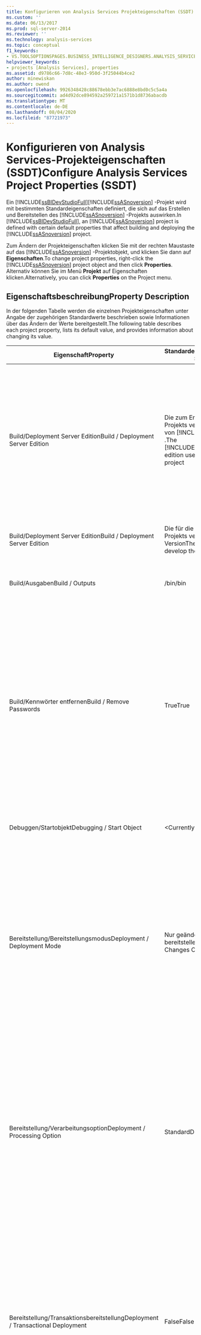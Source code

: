 ```yaml
---
title: Konfigurieren von Analysis Services Projekteigenschaften (SSDT) | Microsoft-Dokumentation
ms.custom: ''
ms.date: 06/13/2017
ms.prod: sql-server-2014
ms.reviewer: ''
ms.technology: analysis-services
ms.topic: conceptual
f1_keywords:
- VS.TOOLSOPTIONSPAGES.BUSINESS_INTELLIGENCE_DESIGNERS.ANALYSIS_SERVICES_DESIGNERS.GENERAL
helpviewer_keywords:
- projects [Analysis Services], properties
ms.assetid: d9786c66-7d8c-48e3-950d-3f25044b4ce2
author: minewiskan
ms.author: owend
ms.openlocfilehash: 9926348428c88678ebb3e7ac6888e8bd0c5c5a4a
ms.sourcegitcommit: ad4d92dce894592a259721a1571b1d8736abacdb
ms.translationtype: MT
ms.contentlocale: de-DE
ms.lasthandoff: 08/04/2020
ms.locfileid: "87721973"
---
```

# <a name="configure-analysis-services-project-properties-ssdt"></a><span data-ttu-id="bc95c-102">Konfigurieren von Analysis Services-Projekteigenschaften (SSDT)</span><span class="sxs-lookup"><span data-stu-id="bc95c-102">Configure Analysis Services Project Properties (SSDT)</span></span>
  <span data-ttu-id="bc95c-103">Ein [!INCLUDE[ssBIDevStudioFull](../../includes/ssbidevstudiofull-md.md)][!INCLUDE[ssASnoversion](../../includes/ssasnoversion-md.md)] -Projekt wird mit bestimmten Standardeigenschaften definiert, die sich auf das Erstellen und Bereitstellen des [!INCLUDE[ssASnoversion](../../includes/ssasnoversion-md.md)] -Projekts auswirken.</span><span class="sxs-lookup"><span data-stu-id="bc95c-103">In [!INCLUDE[ssBIDevStudioFull](../../includes/ssbidevstudiofull-md.md)], an [!INCLUDE[ssASnoversion](../../includes/ssasnoversion-md.md)] project is defined with certain default properties that affect building and deploying the [!INCLUDE[ssASnoversion](../../includes/ssasnoversion-md.md)] project.</span></span>  
  
 <span data-ttu-id="bc95c-104">Zum Ändern der Projekteigenschaften klicken Sie mit der rechten Maustaste auf das [!INCLUDE[ssASnoversion](../../includes/ssasnoversion-md.md)] -Projektobjekt, und klicken Sie dann auf **Eigenschaften**.</span><span class="sxs-lookup"><span data-stu-id="bc95c-104">To change project properties, right-click the [!INCLUDE[ssASnoversion](../../includes/ssasnoversion-md.md)] project object and then click **Properties**.</span></span> <span data-ttu-id="bc95c-105">Alternativ können Sie im Menü **Projekt** auf Eigenschaften klicken.</span><span class="sxs-lookup"><span data-stu-id="bc95c-105">Alternatively, you can click **Properties** on the Project menu.</span></span>  
  
## <a name="property-description"></a><span data-ttu-id="bc95c-106">Eigenschaftsbeschreibung</span><span class="sxs-lookup"><span data-stu-id="bc95c-106">Property Description</span></span>  
 <span data-ttu-id="bc95c-107">In der folgenden Tabelle werden die einzelnen Projekteigenschaften unter Angabe der zugehörigen Standardwerte beschrieben sowie Informationen über das Ändern der Werte bereitgestellt.</span><span class="sxs-lookup"><span data-stu-id="bc95c-107">The following table describes each project property, lists its default value, and provides information about changing its value.</span></span>  
  
|<span data-ttu-id="bc95c-108">Eigenschaft</span><span class="sxs-lookup"><span data-stu-id="bc95c-108">Property</span></span>|<span data-ttu-id="bc95c-109">Standardeinstellung</span><span class="sxs-lookup"><span data-stu-id="bc95c-109">Default Setting</span></span>|<span data-ttu-id="bc95c-110">BESCHREIBUNG</span><span class="sxs-lookup"><span data-stu-id="bc95c-110">Description</span></span>|  
|--------------|---------------------|-----------------|  
|<span data-ttu-id="bc95c-111">Build/Deployment Server Edition</span><span class="sxs-lookup"><span data-stu-id="bc95c-111">Build / Deployment Server Edition</span></span>|<span data-ttu-id="bc95c-112">Die zum Entwickeln des Projekts verwendete Edition von [!INCLUDE[ssNoVersion](../../includes/ssnoversion-md.md)] .</span><span class="sxs-lookup"><span data-stu-id="bc95c-112">The [!INCLUDE[ssNoVersion](../../includes/ssnoversion-md.md)] edition used to develop the project</span></span>|<span data-ttu-id="bc95c-113">Gibt die Edition von SQL Server an, auf der Projekte letztendlich bereitgestellt werden.</span><span class="sxs-lookup"><span data-stu-id="bc95c-113">Specifies the edition of the server to which projects will finally be deployed.</span></span> <span data-ttu-id="bc95c-114">Sind an einem Projekt mehrere Entwickler beteiligt, so muss jeder von ihnen die Edition von SQL Server kennen und verstehen, um zu wissen, welche Funktionen in das [!INCLUDE[ssASnoversion](../../includes/ssasnoversion-md.md)] -Projekt integriert werden sollen.</span><span class="sxs-lookup"><span data-stu-id="bc95c-114">When working with multiple developers on a project, developers need to understand the server edition to know which features to incorporate into the [!INCLUDE[ssASnoversion](../../includes/ssasnoversion-md.md)] project.</span></span>|  
|<span data-ttu-id="bc95c-115">Build/Deployment Server Edition</span><span class="sxs-lookup"><span data-stu-id="bc95c-115">Build / Deployment Server Edition</span></span>|<span data-ttu-id="bc95c-116">Die für die Entwicklung des Projekts verwendete Version</span><span class="sxs-lookup"><span data-stu-id="bc95c-116">The version used to develop the projects</span></span>|<span data-ttu-id="bc95c-117">Gibt die Version von SQL Server an, auf der Projekte letztendlich bereitgestellt werden.</span><span class="sxs-lookup"><span data-stu-id="bc95c-117">Specifies the version of the server to which projects will finally be deployed.</span></span>|  
|<span data-ttu-id="bc95c-118">Build/Ausgaben</span><span class="sxs-lookup"><span data-stu-id="bc95c-118">Build / Outputs</span></span>|<span data-ttu-id="bc95c-119">/bin</span><span class="sxs-lookup"><span data-stu-id="bc95c-119">/bin</span></span>|<span data-ttu-id="bc95c-120">Der relative Pfad für die Ausgabe des Projekterstellungsprozesses.</span><span class="sxs-lookup"><span data-stu-id="bc95c-120">The relative path for the output of the project build process</span></span>|  
|<span data-ttu-id="bc95c-121">Build/Kennwörter entfernen</span><span class="sxs-lookup"><span data-stu-id="bc95c-121">Build / Remove Passwords</span></span>|<span data-ttu-id="bc95c-122">True</span><span class="sxs-lookup"><span data-stu-id="bc95c-122">True</span></span>|<span data-ttu-id="bc95c-123">Gibt an, ob bekannte Kennwörter aus Verbindungszeichenfolgen entfernt werden, die während des Erstellungsprozesses in das Ausgabeverzeichnis geschrieben werden.</span><span class="sxs-lookup"><span data-stu-id="bc95c-123">Specifies whether known passwords will be removed from connection strings that are written to the output directory during the build process.</span></span> <span data-ttu-id="bc95c-124">Kennwörter werden entfernt, um eine erhöhe Sicherheit zu bieten.</span><span class="sxs-lookup"><span data-stu-id="bc95c-124">Passwords are removed to increase security.</span></span> <span data-ttu-id="bc95c-125">Werden Kennwörter entfernt, müssen sie beim Verarbeiten des bereitgestellten Projekts angegeben werden, damit [!INCLUDE[ssASnoversion](../../includes/ssasnoversion-md.md)] auf die Quelldaten zugreifen kann.</span><span class="sxs-lookup"><span data-stu-id="bc95c-125">If passwords are removed, they will need to be provided when the deployed project is processed in order for [!INCLUDE[ssASnoversion](../../includes/ssasnoversion-md.md)] to access the source data.</span></span>|  
|<span data-ttu-id="bc95c-126">Debuggen/Startobjekt</span><span class="sxs-lookup"><span data-stu-id="bc95c-126">Debugging / Start Object</span></span>|\<Currently Active Object>|<span data-ttu-id="bc95c-127">Bestimmt das Objekt, das gestartet wird, wenn Sie das Debuggen starten.</span><span class="sxs-lookup"><span data-stu-id="bc95c-127">Determines that object that will be started when you start debugging.</span></span>|  
|<span data-ttu-id="bc95c-128">Bereitstellung/Bereitstellungsmodus</span><span class="sxs-lookup"><span data-stu-id="bc95c-128">Deployment / Deployment Mode</span></span>|<span data-ttu-id="bc95c-129">Nur geänderte Objekte bereitstellen</span><span class="sxs-lookup"><span data-stu-id="bc95c-129">Deploy Changes Only</span></span>|<span data-ttu-id="bc95c-130">Standardmäßig werden nur die an den Projektobjekten vorgenommenen Änderungen bereitgestellt (vorausgesetzt, dass keine weiteren Änderungen an den Objekten außerhalb des Projekts direkt vorgenommen wurden).</span><span class="sxs-lookup"><span data-stu-id="bc95c-130">By default, only changes to project objects are deployed (provided that no other changes were made to the objects directly outside of the project).</span></span> <span data-ttu-id="bc95c-131">Sie haben auch die Möglichkeit, bei jeder Bereitstellung alle Projektobjekte zu berücksichtigen.</span><span class="sxs-lookup"><span data-stu-id="bc95c-131">You can also choose to have all project objects deployed during each deployment.</span></span> <span data-ttu-id="bc95c-132">Verwenden Sie die Einstellung Nur geänderte Objekte bereitstellen, um die bestmögliche Leistung zu erzielen.</span><span class="sxs-lookup"><span data-stu-id="bc95c-132">For best performance, use Deploy Changes Only.</span></span>|  
|<span data-ttu-id="bc95c-133">Bereitstellung/Verarbeitungsoption</span><span class="sxs-lookup"><span data-stu-id="bc95c-133">Deployment / Processing Option</span></span>|<span data-ttu-id="bc95c-134">Standard</span><span class="sxs-lookup"><span data-stu-id="bc95c-134">Default</span></span>|<span data-ttu-id="bc95c-135">[!INCLUDE[ssASnoversion](../../includes/ssasnoversion-md.md)] bestimmt standardmäßig den Verarbeitungstyp, der beim Bereitstellen der an Objekten vorgenommenen Änderungen erforderlich ist.</span><span class="sxs-lookup"><span data-stu-id="bc95c-135">By default, [!INCLUDE[ssASnoversion](../../includes/ssasnoversion-md.md)] will determine the type of processing required when changes to objects are deployed.</span></span> <span data-ttu-id="bc95c-136">Diese Einstellung ermöglicht im Allgemeinen die schnellste Bereitstellungszeit.</span><span class="sxs-lookup"><span data-stu-id="bc95c-136">This generally results in the fastest deployment time.</span></span> <span data-ttu-id="bc95c-137">Sie haben aber auch die Möglichkeit, für die jeweilige Bereitstellung die vollständige Verarbeitung oder keine Verarbeitung zu wählen.</span><span class="sxs-lookup"><span data-stu-id="bc95c-137">However, you can also choose to have either full processing or no processing performed with each deployment.</span></span>|  
|<span data-ttu-id="bc95c-138">Bereitstellung/Transaktionsbereitstellung</span><span class="sxs-lookup"><span data-stu-id="bc95c-138">Deployment / Transactional Deployment</span></span>|<span data-ttu-id="bc95c-139">False</span><span class="sxs-lookup"><span data-stu-id="bc95c-139">False</span></span>|<span data-ttu-id="bc95c-140">Standardmäßig ist die Bereitstellung geänderter oder aller Objekte keine Transaktionsbereitstellung bei der Verarbeitung dieser bereitgestellten Objekte.</span><span class="sxs-lookup"><span data-stu-id="bc95c-140">By default, the deployment of changed or all objects is not transactional with the processing of those deployed objects.</span></span> <span data-ttu-id="bc95c-141">Die Bereitstellung kann erfolgreich ausgeführt werden und persistent sein, auch wenn bei der Verarbeitung ein Fehler auftritt.</span><span class="sxs-lookup"><span data-stu-id="bc95c-141">Deployment can succeed and persist even though processing fails.</span></span> <span data-ttu-id="bc95c-142">Sie können diese Standardeinstellung ändern, um die Bereitstellung und Verarbeitung in einer einzelnen Transaktion zu integrieren.</span><span class="sxs-lookup"><span data-stu-id="bc95c-142">You can change this default to incorporate deployment and processing in a single transaction.</span></span>|  
|<span data-ttu-id="bc95c-143">Bereitstellung/Zielserver</span><span class="sxs-lookup"><span data-stu-id="bc95c-143">Deployment / Target Server</span></span>|<span data-ttu-id="bc95c-144">Localhost</span><span class="sxs-lookup"><span data-stu-id="bc95c-144">localhost</span></span>|<span data-ttu-id="bc95c-145">Standardmäßig werden Datenbankobjekte des [!INCLUDE[ssASnoversion](../../includes/ssasnoversion-md.md)] -Projekts auf der Standardinstanz von [!INCLUDE[ssASnoversion](../../includes/ssasnoversion-md.md)] auf dem lokalen Computer bereitgestellt, auf dem [!INCLUDE[ssBIDevStudioFull](../../includes/ssbidevstudiofull-md.md)] verwendet wird.</span><span class="sxs-lookup"><span data-stu-id="bc95c-145">By default, database objects within the [!INCLUDE[ssASnoversion](../../includes/ssasnoversion-md.md)] project will be deployed to the default instance of [!INCLUDE[ssASnoversion](../../includes/ssasnoversion-md.md)] on the local computer on which [!INCLUDE[ssBIDevStudioFull](../../includes/ssbidevstudiofull-md.md)] is being used.</span></span> <span data-ttu-id="bc95c-146">Ändern Sie diese Standardeinstellung, um eine benannte Instanz auf dem lokalen Computer bzw. eine beliebige Instanz auf einem beliebigen Remotecomputer anzugeben, auf dem Sie über die Berechtigung zum Erstellen von [!INCLUDE[ssASnoversion](../../includes/ssasnoversion-md.md)] -Objekten verfügen.</span><span class="sxs-lookup"><span data-stu-id="bc95c-146">Change this default to specify a named instance on the local computer or any instance on any remote computer on which you have permission to create [!INCLUDE[ssASnoversion](../../includes/ssasnoversion-md.md)] objects.</span></span>|  
|<span data-ttu-id="bc95c-147">Bereitstellung/Datenbank</span><span class="sxs-lookup"><span data-stu-id="bc95c-147">Deployment / Database</span></span>|\<project name>|<span data-ttu-id="bc95c-148">Der Name der [!INCLUDE[ssASnoversion](../../includes/ssasnoversion-md.md)] -Datenbank, in der die [!INCLUDE[ssASnoversion](../../includes/ssasnoversion-md.md)] -Projektobjekte nach der Bereitstellung instanziiert werden, ist standardmäßig der Name des [!INCLUDE[ssASnoversion](../../includes/ssasnoversion-md.md)] -Projekts zum Zeitpunkt seiner Definition.</span><span class="sxs-lookup"><span data-stu-id="bc95c-148">By default, the name of the [!INCLUDE[ssASnoversion](../../includes/ssasnoversion-md.md)] database in which the [!INCLUDE[ssASnoversion](../../includes/ssasnoversion-md.md)] project objects will be instantiated upon deployment is the name of the [!INCLUDE[ssASnoversion](../../includes/ssasnoversion-md.md)] project at the time it was defined.</span></span> <span data-ttu-id="bc95c-149">Ändern Sie diese Eigenschaft, um den Namen der Datenbank auf der über die Server-Eigenschaft angegebene [!INCLUDE[ssASnoversion](../../includes/ssasnoversion-md.md)] -Instanz zu ändern.</span><span class="sxs-lookup"><span data-stu-id="bc95c-149">Change this property to change the name of database on the [!INCLUDE[ssASnoversion](../../includes/ssasnoversion-md.md)] instance specified by the Server property.</span></span>|  
  
## <a name="property-configurations"></a><span data-ttu-id="bc95c-150">Eigenschaftskonfigurationen</span><span class="sxs-lookup"><span data-stu-id="bc95c-150">Property Configurations</span></span>  
 <span data-ttu-id="bc95c-151">Eigenschaften werden jeweils auf Konfigurationsbasis definiert.</span><span class="sxs-lookup"><span data-stu-id="bc95c-151">Properties are defined on a per configuration basis.</span></span> <span data-ttu-id="bc95c-152">Projektkonfigurationen ermöglichen Entwicklern die Arbeit mit einem [!INCLUDE[ssASnoversion](../../includes/ssasnoversion-md.md)] -Projekt mit verschiedenen Einstellungen für Builds, Debugvorgänge und Bereitstellungen, ohne dabei die zugrunde liegenden XML-Projektdateien direkt bearbeiten zu müssen.</span><span class="sxs-lookup"><span data-stu-id="bc95c-152">Project configurations enable developers to work with an [!INCLUDE[ssASnoversion](../../includes/ssasnoversion-md.md)] project with different build, debugging, and deployment settings without editing the underlying XML project files directly.</span></span>  
  
 <span data-ttu-id="bc95c-153">Ein Projekt wird zunächst mit einer einzelnen Konfiguration mit der Bezeichnung Entwicklung erstellt.</span><span class="sxs-lookup"><span data-stu-id="bc95c-153">A project is initially created with a single configuration, called Development.</span></span> <span data-ttu-id="bc95c-154">Sie können zusätzliche Konfigurationen erstellen und mithilfe des Konfigurations-Managers zwischen den Konfigurationen hin- und herschalten.</span><span class="sxs-lookup"><span data-stu-id="bc95c-154">You can create additional configurations and switch between configurations using the Configuration Manager.</span></span>  
  
 <span data-ttu-id="bc95c-155">Diese häufig verwendete Konfiguration wird von allen Entwicklern verwendet, bis zusätzliche Konfigurationen erstellt werden.</span><span class="sxs-lookup"><span data-stu-id="bc95c-155">Until additional configurations are created, all developers use this common configuration.</span></span> <span data-ttu-id="bc95c-156">Während der verschiedenen Phasen der Projektentwicklung (z. b. während der anfänglichen Entwicklung und beim Testen eines Projekts) können unterschiedliche Entwickler jedoch unterschiedliche Datenquellen verwenden und das Projekt für verschiedene Zwecke auf unterschiedlichen Servern bereitstellen.</span><span class="sxs-lookup"><span data-stu-id="bc95c-156">However, during the various phases of project development - such as during the initial development and testing of a project - different developers will may use different data sources and deploy the project to different servers for different purposes.</span></span> <span data-ttu-id="bc95c-157">Konfigurationen ermöglichen es Ihnen, diese unterschiedlichen Einstellungen in unterschiedlichen Konfigurationsdateien beizubehalten.</span><span class="sxs-lookup"><span data-stu-id="bc95c-157">Configurations enable you to retain these different settings in different configuration files.</span></span>  
  
## <a name="see-also"></a><span data-ttu-id="bc95c-158">Weitere Informationen</span><span class="sxs-lookup"><span data-stu-id="bc95c-158">See Also</span></span>  
 <span data-ttu-id="bc95c-159">[Erstellen von Analysis Services Projekten &#40;SSDT&#41;](build-analysis-services-projects-ssdt.md) </span><span class="sxs-lookup"><span data-stu-id="bc95c-159">[Build Analysis Services Projects &#40;SSDT&#41;](build-analysis-services-projects-ssdt.md) </span></span>  
 [<span data-ttu-id="bc95c-160">Bereitstellen von Analysis Services-Projekten &#40;SSDT&#41;</span><span class="sxs-lookup"><span data-stu-id="bc95c-160">Deploy Analysis Services Projects &#40;SSDT&#41;</span></span>](deploy-analysis-services-projects-ssdt.md)  
  
  
